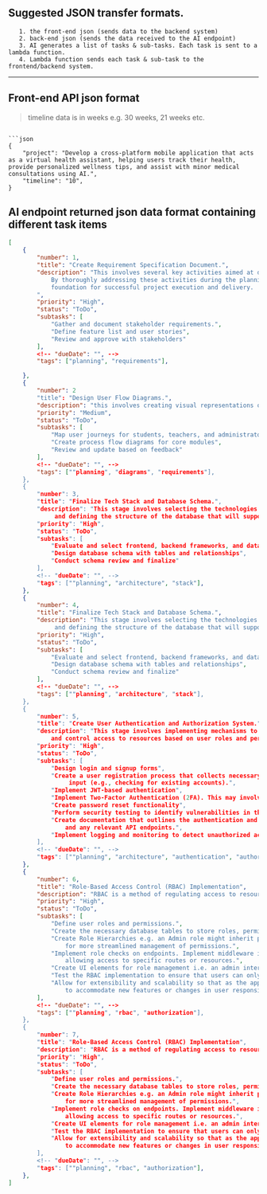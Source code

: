 ## Suggested JSON transfer formats.

 ``` 
    1. the front-end json (sends data to the backend system)
    2. back-end json (sends the data received to the AI endpoint) 
    3. AI generates a list of tasks & sub-tasks. Each task is sent to a lambda function.
    4. Lambda function sends each task & sub-task to the frontend/backend system. 
```

---
## Front-end API json format

> timeline data is in weeks e.g. 30 weeks, 21 weeks etc.
```

```json
{
    "project": "Develop a cross-platform mobile application that acts as a virtual health assistant, helping users track their health, provide personalized wellness tips, and assist with minor medical consultations using AI.",
    "timeline": "10",
}
```



## AI endpoint returned json data format containing different task items
```json
[
    {
        "number": 1,
        "title": "Create Requirement Specification Document.",
        "description": "This involves several key activities aimed at defining the project's scope, objectives, and requirements.
            By thoroughly addressing these activities during the planning and requirement gathering stage, we can set a solid 
            foundation for successful project execution and delivery.
        ",
        "priority": "High",
        "status": "ToDo",
        "subtasks": [
            "Gather and document stakeholder requirements.",
            "Define feature list and user stories",
            "Review and approve with stakeholders"
        ],
        <!-- "dueDate": "", -->
        "tags": ["planning", "requirements"],

    },
    {
        "number": 2
        "title": "Design User Flow Diagrams.",
        "description": "this involves creating visual representations of the steps users take to accomplish specific tasks using our application.",
        "priority": "Medium",
        "status": "ToDo",
        "subtasks": [
            "Map user journeys for students, teachers, and administrators",
            "Create process flow diagrams for core modules",
            "Review and update based on feedback"
        ],
        <!-- "dueDate": "", -->
        "tags": [""planning", "diagrams", "requirements"],
    },
    {
        "number": 3,
        "title": "Finalize Tech Stack and Database Schema.",
        "description": "This stage involves selecting the technologies & tools that will be used to build the application,
             and defining the structure of the database that will support our application's data needs.",
        "priority": "High",
        "status": "ToDo",
        "subtasks": [
            "Evaluate and select frontend, backend frameworks, and databases",
            "Design database schema with tables and relationships",
            "Conduct schema review and finalize"
        ],
        <!-- "dueDate": "", -->
        "tags": [""planning", "architecture", "stack"],
    },
    {
        "number": 4,
        "title": "Finalize Tech Stack and Database Schema.",
        "description": "This stage involves selecting the technologies & tools that will be used to build the application,
             and defining the structure of the database that will support our application's data needs.",
        "priority": "High",
        "status": "ToDo",
        "subtasks": [
            "Evaluate and select frontend, backend frameworks, and databases",
            "Design database schema with tables and relationships",
            "Conduct schema review and finalize"
        ],
        <!-- "dueDate": "", -->
        "tags": [""planning", "architecture", "stack"],
    },
    {
        "number": 5,
        "title": "Create User Authentication and Authorization System.",
        "description": "This stage involves implementing mechanisms to verify user identities (authentication) 
            and control access to resources based on user roles and permissions (authorization).",
        "priority": "High",
        "status": "ToDo",
        "subtasks": [
            "Design login and signup forms",
            "Create a user registration process that collects necessary information (e.g., email, password) and validates
                 input (e.g., checking for existing accounts).",
            "Implement JWT-based authentication",
            "Implement Two-Factor Authentication (2FA). This may involve sending a verification code via SMS or email",
            "Create password reset functionality",
            "Perform security testing to identify vulnerabilities in the authentication and authorization system",
            "Create documentation that outlines the authentication and authorization processes, including user roles, permissions, 
                and any relevant API endpoints.",
            "Implement logging and monitoring to detect unauthorized access attempts and other security incidents.",
        ],
        <!-- "dueDate": "", -->
        "tags": [""planning", "architecture", "authentication", "authorization"],
    },
    {
        "number": 6,
        "title": "Role-Based Access Control (RBAC) Implementation",
        "description": "RBAC is a method of regulating access to resources based on the roles assigned to individual users within an organization.",
        "priority": "High",
        "status": "ToDo",
        "subtasks": [
            "Define user roles and permissions.",
            "Create the necessary database tables to store roles, permissions, and user-role associations.",
            "Create Role Hierarchies e.g. an Admin role might inherit permissions from a User role, allowing 
                for more streamlined management of permissions.",
            "Implement role checks on endpoints. Implement middleware in your application that checks user roles and permissions before 
                allowing access to specific routes or resources.",
            "Create UI elements for role management i.e. an admin interface that allows authorized users (e.g., Admins) to manage roles and permissions.",
            "Test the RBAC implementation to ensure that users can only access resources and perform actions that their roles permit.",
            "Allow for extensibility and scalability so that as the application evolves, roles and permissions can be updated as needed 
                to accommodate new features or changes in user responsibilities."
        ],
        <!-- "dueDate": "", -->
        "tags": [""planning", "rbac", "authorization"],
    },
    {
        "number": 7,
        "title": "Role-Based Access Control (RBAC) Implementation",
        "description": "RBAC is a method of regulating access to resources based on the roles assigned to individual users within an organization.",
        "priority": "High",
        "status": "ToDo",
        "subtasks": [
            "Define user roles and permissions.",
            "Create the necessary database tables to store roles, permissions, and user-role associations.",
            "Create Role Hierarchies e.g. an Admin role might inherit permissions from a User role, allowing 
                for more streamlined management of permissions.",
            "Implement role checks on endpoints. Implement middleware in your application that checks user roles and permissions before 
                allowing access to specific routes or resources.",
            "Create UI elements for role management i.e. an admin interface that allows authorized users (e.g., Admins) to manage roles and permissions.",
            "Test the RBAC implementation to ensure that users can only access resources and perform actions that their roles permit.",
            "Allow for extensibility and scalability so that as the application evolves, roles and permissions can be updated as needed 
                to accommodate new features or changes in user responsibilities."
        ],
        <!-- "dueDate": "", -->
        "tags": [""planning", "rbac", "authorization"],
    },
]
```